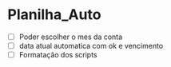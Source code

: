 # Planilha_Auto

- [ ] Poder escolher o mes da conta
- [ ] data atual automatica com ok e vencimento
- [ ] Formatação dos scripts
